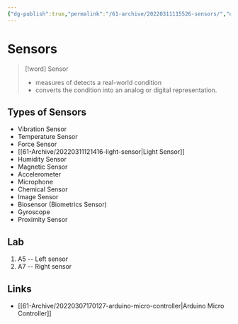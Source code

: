 ```yaml
---
{"dg-publish":true,"permalink":"/61-archive/20220311115526-sensors/","dgHomeLink":true,"dgPassFrontmatter":false}
---
```



# Sensors

> [!word] Sensor
>
> - measures of detects a real-world condition
> - converts the condition into an analog or digital representation.

## Types of Sensors

- Vibration Sensor
- Temperature Sensor
- Force Sensor
- [[61-Archive/20220311121416-light-sensor|Light Sensor]]
- Humidity Sensor
- Magnetic Sensor
- Accelerometer
- Microphone
- Chemical Sensor
- Image Sensor
- Biosensor (Biometrics Sensor)
- Gyroscope
- Proximity Sensor

## Lab

1. A5 -- Left sensor
2. A7 -- Right sensor

## Links

- [[61-Archive/20220307170127-arduino-micro-controller|Arduino Micro Controller]]
